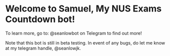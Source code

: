 # Welcome to Samuel, My NUS Exams Countdown bot!
To learn more, go to: @seanlowbot on Telegram to find out more!

Note that this bot is still in beta testing.
In event of any bugs, do let me know at my telegram handle, @seanlowjk.
